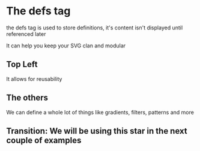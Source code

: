 # The defs tag

the defs tag is used to store definitions, it's content isn't displayed until referenced later

It can help you keep your SVG clan and modular

## Top Left

It allows for reusability

## The others

We can define a whole lot of things like gradients, filters, patterns and more

## Transition: We will be using this star in the next couple of examples
